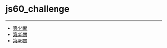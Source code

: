 # js60_challenge

---

- [第44關](https://mioyang.github.io/js60_challenge/index.html#level44)
- [第45關](https://mioyang.github.io/js60_challenge/index.html#level45)
- [第46關](https://mioyang.github.io/js60_challenge/index.html#level46)